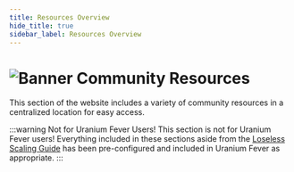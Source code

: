 ```yaml
---
title: Resources Overview
hide_title: true
sidebar_label: Resources Overview
---
```


# ![Banner Community Resources](https://github.com/user-attachments/assets/37532e10-ab4e-4d54-894c-0665322669d5)

This section of the website includes a variety of community resources in a centralized location for easy access.

:::warning Not for Uranium Fever Users!
This section is not for Uranium Fever users! Everything included in these sections aside from the [Loseless Scaling Guide](https://uraniumfever.net/docs/losslessscalingguide) has been pre-configured and included in Uranium Fever as appropriate.
:::
